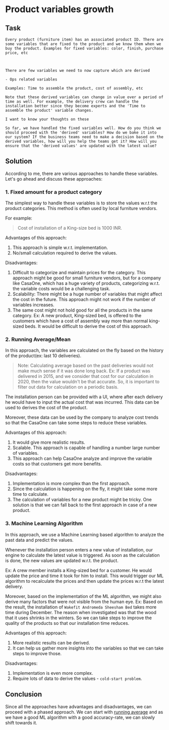# Product variables growth

## Task

```
Every product (furniture item) has an associated product ID. There are some variables that are fixed to the product and we know them when we buy the product. Examples for fixed variables: color, finish, purchase price, etc



There are few variables we need to now capture which are derived

- Ops related variables

Examples: Time to assemble the product, cost of assembly, etc

Note that these derived variables can change in value over a period of time as well. For example, the delivery crew can handle the installation better since they become experts and the 'Time to assemble the product' variable changes.

I want to know your thoughts on these

So far, we have handled the fixed variables well. How do you think we should proceed with the 'derived' variables? How do we bake it into our system? If the business teams need to make a decision based on the derived variables, how will you help the teams get it? How will you ensure that the 'derived values' are updated with the latest value?
```

## Solution

According to me, there are various approaches to handle these variables. Let's go ahead and discuss these approaches:

### 1. Fixed amount for a product category

The simplest way to handle these variables is to store the values w.r.t the product categories. This method is often used by local furniture vendors.

For example:

> Cost of installation of a King-size bed is 1000 INR.

Advantages of this approach:

1. This approach is simple w.r.t. implementation.
2. No/small calculation required to derive the values.

Disadvantages:

1. Difficult to categorize and maintain prices for the category. This approach might be good for small furniture vendors, but for a company like CasaOne, which has a huge variety of products, categorizing w.r.t. the variable costs would be a challenging task.
2. Scalability: There might be a huge number of variables that might affect the cost in the future. This approach might not work if the number of variables increases.
3. The same cost might not hold good for all the products in the same category. Ex: A new product, King-sized bed, is offered to the customers which have a cost of assembly way more than normal king-sized beds. It would be difficult to derive the cost of this approach.

### 2. Running Average/Mean

In this approach, the variables are calculated on the fly based on the history of the product(ex: last 10 deliveries).

> Note: Calculating average based on the past deliveries would not make much sense if it was done long back. Ex: If a product was delivered in 2015, and we consider that cost for our calculation in 2020, then the value wouldn't be that accurate. So, it is important to filter out data for calculation on a periodic basis.

The installation person can be provided with a UI, where after each delivery he would have to input the actual cost that was incurred. This data can be used to derives the cost of the product.

Moreover, these data can be used by the company to analyze cost trends so that the CasaOne can take some steps to reduce these variables.

Advantages of this approach:

1. It would give more realistic results.
2. Scalable. This approach is capable of handling a number large number of variables.
3. This approach can help CasaOne analyze and improve the variable costs so that customers get more benefits.

Disadvantages:

1. Implementation is more complex than the first approach.
2. Since the calculation is happening on the fly, it might take some more time to calculate.
3. The calculation of variables for a new product might be tricky. One solution is that we can fall back to the first approach in case of a new product.

### 3. Machine Learning Algorithm

In this approach, we use a Machine Learning based algorithm to analyze the past data and predict the values.

Whenever the installation person enters a new value of installation, our engine to calculate the latest value is triggered. As soon as the calculation is done, the new values are updated w.r.t. the product.

Ex: A crew member installs a King-sized bed for a customer. He would update the price and time it took for him to install. This would trigger our ML algorithm to recalculate the prices and then update the prices w.r.t the latest delivery.

Moreover, based on the implementation of the ML algorithm, we might also derive many factors that were not visible from the human eye. Ex: Based on the result, the installation of `Wakefit Andromeda Sheesham Bed` takes more time during December. The reason when investigated was that the wood that it uses shrinks in the winters. So we can take steps to improve the quality of the products so that our installation time reduces.

Advantages of this approach:

1. More realistic results can be derived.
2. It can help us gather more insights into the variables so that we can take steps to improve those.

Disadvantages:

1. Implementation is even more complex.
2. Require lots of data to derive the values - `cold-start problem`.

## Conclusion

Since all the approaches have advantages and disadvantages, we can proceed with a phased approach. 
We can start with [running average](#2-running-averagemean) and as we have a good ML algorithm with a good accuracy-rate, we can slowly shift towards it.
